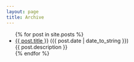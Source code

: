 ```yaml
---
layout: page
title: Archive
---
```

<ul>
{% for post in site.posts %}

<!-- {{ post.date | date_to_string }} » [ {{ post.title }} ]({{ post.url }}) -->
<!-- * [ {{ post.title }} ]({{ post.url }}) ({{ post.date | date_to_string }})  <br />
  {{ post.description }} -->
<li><a href="{{ post.url }}">{{ post.title }}</a> ({{ post.date | date_to_string }})<br>
{{ post.description }}
</li>
{% endfor %}
</ul>